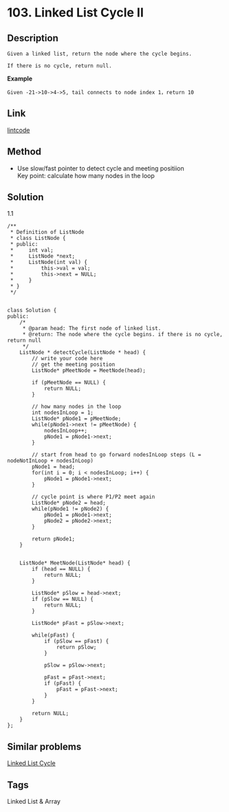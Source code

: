 # 103. Linked List Cycle II

## Description
~~~
Given a linked list, return the node where the cycle begins.

If there is no cycle, return null.

~~~

**Example**
```
Given -21->10->4->5, tail connects to node index 1，return 10
```

## Link
[lintcode](https://www.lintcode.com/problem/linked-list-cycle-ii/)

## Method
* Use slow/fast pointer to detect cycle and meeting positiion  
Key point: calculate how many nodes in the loop  

## Solution
1.1 
~~~
/**
 * Definition of ListNode
 * class ListNode {
 * public:
 *     int val;
 *     ListNode *next;
 *     ListNode(int val) {
 *         this->val = val;
 *         this->next = NULL;
 *     }
 * }
 */


class Solution {
public:
    /*
     * @param head: The first node of linked list.
     * @return: The node where the cycle begins. if there is no cycle, return null
     */
    ListNode * detectCycle(ListNode * head) {
        // write your code here
        // get the meeting position
        ListNode* pMeetNode = MeetNode(head);
        
        if (pMeetNode == NULL) {
            return NULL;
        }
        
        // how many nodes in the loop
        int nodesInLoop = 1;
        ListNode* pNode1 = pMeetNode;
        while(pNode1->next != pMeetNode) {
            nodesInLoop++;
            pNode1 = pNode1->next;
        }
        
        // start from head to go forward nodesInLoop steps (L = nodeNotInLoop + nodesInLoop)
        pNode1 = head;
        for(int i = 0; i < nodesInLoop; i++) {
            pNode1 = pNode1->next; 
        }

        // cycle point is where P1/P2 meet again
        ListNode* pNode2 = head;
        while(pNode1 != pNode2) {
            pNode1 = pNode1->next;
            pNode2 = pNode2->next;
        }
        
        return pNode1;
    }
    
    
    ListNode* MeetNode(ListNode* head) {
        if (head == NULL) {
            return NULL;
        }
        
        ListNode* pSlow = head->next;
        if (pSlow == NULL) {
            return NULL;
        }
        
        ListNode* pFast = pSlow->next;
        
        while(pFast) {
            if (pSlow == pFast) {
                return pSlow;
            }
            
            pSlow = pSlow->next;
            
            pFast = pFast->next;
            if (pFast) {
                pFast = pFast->next;
            }
        }

        return NULL;
    }
};
~~~

## Similar problems
[Linked List Cycle](https://www.lintcode.com/problem/linked-list-cycle/)  
## Tags
Linked List & Array 
